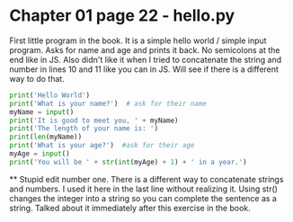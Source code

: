 # Chapter 01 page 22 - hello.py

First little program in the book.  It is a simple hello world / simple input program.  Asks for name and age and prints it back.  No semicolons at the end like in JS.  Also didn't like it when I tried to concatenate the string and number in lines 10 and 11 like you can in JS.  Will see if there is a different way to do that.



```python
print('Hello World')
print('What is your name?')  # ask for their name
myName = input()
print('It is good to meet you, ' + myName)
print('The length of your name is: ')
print(len(myName))
print('What is your age?')  #ask for their age
myAge = input()
print('You will be ' + str(int(myAge) + 1) + ' in a year.')
```

** Stupid edit number one.  There is a different way to concatenate strings and numbers.  I used it here in the last line without realizing it.  Using str() changes the integer into a string so you can complete the sentence as a string.  Talked about it immediately after this exercise in the book.
